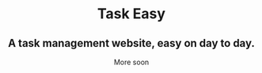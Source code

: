 <h1 align="center">Task Easy</h1>
<h2 align="center">A task management website, easy on day to day.</h2>
<p align="center">More soon</p>
